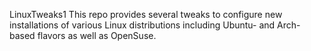LinuxTweaks1
This repo provides several tweaks to configure new installations
of various Linux distributions including Ubuntu- and Arch-based flavors as well as OpenSuse.

